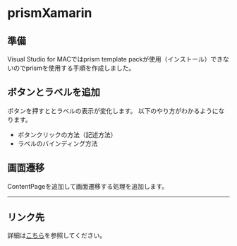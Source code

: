 # prismXamarin
## 準備
Visual Studio for MACではprism template packが使用（インストール）できないのでprismを使用する手順を作成しました。

## ボタンとラベルを追加
ボタンを押すととラベルの表示が変化します。
以下のやり方がわかるようになります。
* ボタンクリックの方法（記述方法）
* ラベルのバインディング方法

## 画面遷移
ContentPageを追加して画面遷移する処理を追加します。

----
## リンク先
詳細は[こちら](http://gucchi4141.blogspot.com/)を参照してください。
